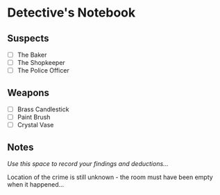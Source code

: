 # Detective's Notebook

## Suspects
- [ ] The Baker
- [ ] The Shopkeeper
- [ ] The Police Officer

## Weapons
- [ ] Brass Candlestick
- [ ] Paint Brush
- [ ] Crystal Vase

## Notes
*Use this space to record your findings and deductions...*

Location of the crime is still unknown - the room must have been empty when it happened...
